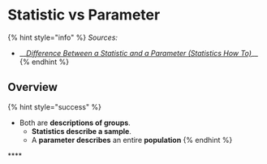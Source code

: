 # Statistic vs Parameter

{% hint style="info" %}
_Sources:_

* \_\_[_Difference Between a Statistic and a Parameter \(Statistics How To\)_](https://www.statisticshowto.datasciencecentral.com/how-to-tell-the-difference-between-a-statistic-and-a-parameter/)\_\_
{% endhint %}

## Overview

{% hint style="success" %}
* Both are **descriptions of groups**.
  * **Statistics describe a sample**.
  * A **parameter describes** an entire **population**
{% endhint %}

\*\*\*\*

